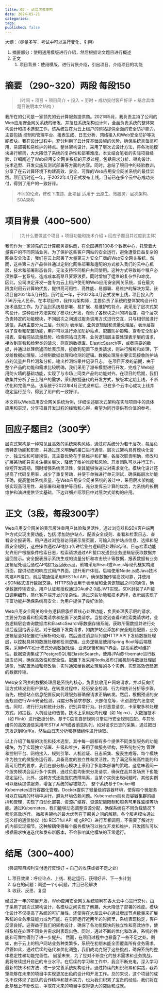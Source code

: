 ```yaml
---
title: 02 - 论层次式架构
date: 2024-05-21
categories: 
tags: 
published: false
---
```


大纲：（尽量多写，考试中可以进行变化，引用）
1. 摘要部分：使用通用模版进行介绍，然后根据论文题目进行概述
2. 正文
	1. 项目背景：使用模版，进行背景介绍，引出项目，介绍项目的功能

# 摘要 （290~320）两段 每段150
>（时间 + 项目 + 项目简介 + 投入 + 历时 + 成功交付客户好评 + 结合具体题目说明本文结构  ）

我所在的公司是一家领先的云计算服务提供商。2021年5月，我负责主持了公司的Web应用安全网关系统的研发，并担任系统架构设计师，全面负责系统的整体架构设计和技术选型工作。该系统旨在为云上租户的网站提供全面的安全防护能力，主要包括 控制和管理平台、报表生成、日志分析、网络接入和Web安全防护等功能模块。我在设计过程中，充分利用了云计算基础设施的优势，确保系统具备高可用、易部署和易维护的特点。整体架构设计，采用了层次式设计方法，将各功能模块进行解耦，大大降低了系统的复杂性和部署难度。本文结合笔者的实际项目经验，详细阐述了Web应用安全网关系统的开发过程，包括需求分析、架构设计、技术选型、开发实施及测试部署等方面的内容。同时，总结了项目中的经验教训，分享了在云计算环境下构建高效、安全、可靠的Web应用安全网关系统的最佳实践。项目历时近一年，于2022年4月正式发布上线，目前已在多个云中心成功交付，得到了用户的一致好评。


> 不同的论点，修改下描述、此项目 适用于  云原生、微服务、层次架构、SOA架构
# 项目背景（400~500）
>（为什么要做这个项目 + 项目功能和技术介绍 + 回应子题目并过度到主体）

我司作为一家领先的云计算服务提供商，在全国拥有100多个数据中心，托管着大量客户的不同网站业务。为了保护这些客户网站的安全运行，避免遭受日益复杂的网络安全攻击，我们在云上部署了大量第三方安全厂商的Web安全网关系统。然而，这些第三方产品往往通过定制化网络部署和适配的方式接入我们的云中心机房，技术和部署形态各异，无法支持不同租户共同使用。这种方式导致每个租户必须独享一套系统，造成成本高昂且资源浪费，同时增加了运维的复杂性和难度。
因此，公司决定开发一套专为云上租户使用的Web应用安全网关系统，旨在最大限度利用云计算的优势，提供高可用性、高性能、易部署、易维护的解决方案。该项目自2021年5月开始，历时近一年，于2022年4月正式发布上线，项目投入约756万元人民币。在本项目中，我作为架构师，主要负责了系统的整体架构设计和技术选型工作。为了达到系统易部署、易扩展、易维护的特点，我采用了层次式架构设计，这种设计方法实现了模块化开发，降低了各模块之间的耦合度。每个层次负责特定的功能模块，不同层次之间通过服务调用方式进行交互，只与相邻层进行通信。系统主要分为三层，分别为 表示层、业务逻辑层和流量处理层。表示层提供了查看和配置功能，用户可以进行添加防护站点、配置防护策略、查看安全防护报表、查看网站流量趋势、检索网站日志等。业务逻辑层主要处理表示层的请求，接收到查看和检索类的请求，则查询数据库、ElasticSearch等，或者需要的数据，并通过处理后返回给表示层，接收到配置下发类请求，则进行解析和处理，下发给数据处理层，以控制数据处理和检测的逻辑。数据处理层主要实现接收防护站点的流量并且检测和分析，输出检测结果并记录日志。
在项目开发的前期，由于整个产品的功能和需求比较明确，我们采用了瀑布模型进行开发，完成了Web应用防火墙的基础功能，实现了与市场上同类产品的功能对齐。在项目的后期，我们收集并分析了云上租户的需求，采用敏捷迭代的开发方式，按版本定期上线，不断优化和完善产品。该系统于2022年4月正式发布后，已在多个云中心成功上线并稳定运行至今，得到了用户的一致好评。

本文将以Web应用安全网关系统为例，详细论述层次式架构在实际项目中的具体应用和实现，分享项目开发过程的经验和心得，希望为同行提供有价值的参考。

# 回应子题目2（300字）

层次式架构是一种常见且高效的系统架构风格，通过将系统分为若干层次，每层负责特定功能和职责，并通过定义明确的接口进行通信。层次式架构具有模块化设计、独立性和可替换性，其主要优势在于易维护和扩展，各层次职责明确，修改和扩展某功能只需关注相关层次，降低了维护难度和风险。开发团队可以并行工作，缩短开发周期，同时增强系统灵活性，使其能够快速应对需求变化。模块化设计还提高了代码复用率，减少了重复劳动，并便于单独进行单元测试，确保每层次功能正确，提高整体系统质量。在Web应用安全网关系统的设计中，采用层次架构能够实现高可用性、易部署和易维护等目标，充分发挥云计算的优势，为系统的长期维护和演进提供坚实基础。下边详细介绍项目中对层次式架构的应用。

# 正文（3段，每段300字）

Web应用安全网关的表示层注重用户体验和灵活性，通过浏览器和SDK客户端两种方式实现主要功能，包括 添加防护站点、配置安全规则、查看和检索日志、查看安全报表等。用户通过浏览器访问表示层页面，可输入防护站点信息、选择和配置安全规则，这些操作通过API接口传递给业务逻辑层处理和存储。日志检索功能允许用户根据条件检索日志，检索请求通过API接口发送到业务逻辑层获取数据并返回显示。安全报表展示系统生成的流量分析和攻击统计等数据，报表数据有业务逻辑层处理后通过API接口返回表示层。前端采用React或Vue.js等现代框架构建页面，提供动态和响应式用户界面，提升用户体验。后端使用Node.js或Java技术构建API接口，前后端通信采用RESTful API，确保数据传输高效可靠，并使用JSON格式进行数据交换。HTTPS协议用于表示层和业务逻辑层之间的通信，确保数据传输安全，用户认证和授权通过OAuth2.0或JWT实现。SDK封装了API接口调用细节，简化客户端开发的复杂性。通过这些功能和技术选择，表示层实现了丰富功能并确保系统高安全，为用户提供了良好体验。

Web应用安全网关的业务逻辑层承担着核心处理功能，负责处理表示层的请求，主要分为查看和检索类请求和配置下发类请求。当接收到查看和检索类请求时，业务逻辑层会查询数据库和ElasticSearch等数据存储系统，获取所需数据并进行处理后返回给表示层。对于配置下发类请求，如防护站点添加和安全规则配置，业务逻辑层会对配置进行解析和处理，然后通过消息队列或HTTP API下发给数据处理层，以控制具体的数据处理和检测逻辑。业务逻辑层使用Spring Boot等后端框架，采用MVC设计模式分离数据处理、业务逻辑和用户界面，提高系统可维护性。数据查询集成了PostgreSQL和ElasticSearch，使用JPA或Hibernate进行数据库访问，确保高效性和安全性。配置下发采用Redis发布订阅机制与数据处理层通信，当配置添加和修改后，实时通知给数据处理层的多个实例，实现高效低延迟的数据传输。

Web安全网关的数据处理层是系统的核心，负责接收用户网站请求，并以反向代理方式转发到用户源站。在转发过程中，经历安全检测、行为和统计分析等步骤。首先，根据站点信息配置反向代理服务器确保请求正确转发。然后，根据预设的安全规则进行Web安全检测，深度分析请求参数、头部信息等，识别潜在的恶意攻击。同时，进行行为和统计分析，识别异常行为。针对恶意请求，卡采取多种处理方式，如拦截、人机验证和告警。技术上采用反向代理（如 Nginx）、大数据技术（如 Flink）进行数据分析、基于C语言自研规则引擎进行安全规则匹配。与其他组件的高效通信采用RESTful API或者消息队列。如对请求日志的采集，通过把日志发送到KafKa，然后由日志分析和存储组件进行读取。

以上介绍了每层的功能和技术选型，其中每一层都有多个提供不同类型服务的功能模块，为了实现独立部署、升级和维护，采用了微服务架构，将系统划分为 管理和控制平台、网络接入、规则引擎、人机验证、日志采集、报表生成等，每个模块作为独立的微服务运行着，具备高度的独立性和灵活性。为了满足系统高性能的和高可用性的要求，我们在部分核心模块上采用了多副本部署的策略。这意味着同一个服务模块会运行多个实例，通过负载均衡来分发请求，确保在高并发场景下也能稳定运行。此外，这种方式还能提供故障隔离，当某个实例出现问题时，其他实例可以继续提供服务，增强了系统的容错能力。
整个系统基于Docker和Kubernetes进行容器化管理。Docker提供了轻量级的容器环境，使得每个微服务可以在隔离的环境中运行，避免环境依赖问题。Kubernetes则负责容器集群的编排和管理，实现了自动化部署、资源扩缩容、资源配额限制和服务可用性监控等功能。通过Kubernetes，我们能够动态调整资源分配，确保系统在不同负载情况下都能高效运行。
微服务架构的最大优势在于服务之间的解耦，各个服务模块通过定义好的通信协议（如 RESTful API 或 gRPC）进行互相调用，不需要了解对方的内部实现细节。这种解耦使得每个服务模块可以独立开发和维护，开发团队可以根据需求快速迭代和发布新版本，不会影响其他模块的正常运行。

# 结尾（300~400）
（强调项目顺利交付运行反馈好 + 自己的收获或者不足之处）
1. 项目效果：呼应论点、上线、稳定运行、获得好评、下一步计划
2. 存在的问题：阐述一个小问题，并且已经解决
3. 收获、反思、复盘

经过近一年的项目开发，Web应用安全网关系统顺利在各大云中心进行交付。由于采用了层次式架构设计，各模块之间实现了解耦，大大降低了部署的难度。模块化设计不仅提高了系统的可扩展性，还使得在大型云中心通过增加节点数量来扩展系统的业务承载能力成为可能。在实际运行近两年的时间里，系统表现稳定，客户反馈良好。这得益于我们的架构设计，确保了各功能模块的独立性和高效协作，使得系统在处理不同业务需求时表现出色。同时，通过不断的优化和改进，系统的性能和可靠性得到了进一步提升。
然而，在项目过程中也暴露了一些不足之处。例如，由于云上的租户网站业务种类繁多，系统在初期未能全面覆盖所有业务需求。尽管如此，通过后续的迭代和优化调整，我们成功克服了这些挑战，确保系统的整体稳定性和功能完善性。
展望未来，为了应对不断变化的技术需求和业务挑战，我将继续提升自己的专业水平。在后续的学习和工作中，我会不断充电，深入学习最新的技术和方法，进一步完善系统架构设计。通过持续的知识积累和实践，我希望能够在未来的项目中实现更加出色的设计和开发工作。总的来说，这个项目的成功不仅体现了团队的合作精神和技术实力，也为我们积累了宝贵的经验。我们将在此基础上不断改进，争取在未来的项目中取得更大的突破和成就。



